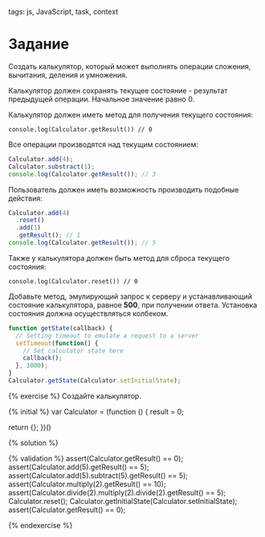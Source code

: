 tags: js, JavaScript, task, context

# Задание

Создать калькулятор, который может выполнять операции сложения, вычитания, деления и умножения.

Калькулятор должен сохранять текущее состояние - результат предыдущей операции. Начальное значение равно 0.

Калькулятор должен иметь метод для получения текущего состояния:

`console.log(Calculator.getResult()) // 0`

Все операции производятся над текущим состоянием:

```javascript
Calculator.add(4);
Calculator.substract(1);
console.log(Calculator.getResult()); // 3
```

Пользователь должен иметь возможность производить подобные действия:

```javascript
Calculator.add(4)
  .reset()
  .add(1)
  .getResult(); // 1
console.log(Calculator.getResult()); // 5
```

Также у калькулятора должен быть метод для сброса текущего состояния:

`console.log(Calculator.reset()) // 0`

Добавьте метод, эмулирующий запрос к серверу и устанавливающий состояние калькулятора, равное **500**, при получении ответа. Установка состояния должна осуществляться колбеком.

```javascript
function getState(callback) {
  // Setting timeout to emulate a request to a server
  setTimeout(function() {
    // Set calculator state here
    callback();
  }, 1000);
}
Calculator.getState(Calculator.setInitialState);
```

{% exercise %}
Создайте калькулятор.

{% initial %}
var Calculator = (function () {
  result = 0;

  return {};
})()

{% solution %}

{% validation %}
assert(Calculator.getResult() == 0);
assert(Calculator.add(5).getResult() == 5);
assert(Calculator.add(5).subtract(5).getResult() == 5);
assert(Calculator.multiply(2).getResult() == 10);
assert(Calculator.divide(2).multiply(2).divide(2).getResult() == 5);
Calculator.reset();
Calculator.getInitialState(Calculator.setInitialState);
assert(Calculator.getResult() == 0);


{% endexercise %}
